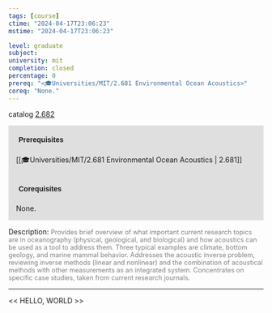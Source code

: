 ```yaml
---
tags: [course]
ctime: "2024-04-17T23:06:23"
mstime: "2024-04-17T23:06:23"

level: graduate
subject: 
university: mit
completion: closed
percentage: 0
prereq: "<🎓Universities/MIT/2.681 Environmental Ocean Acoustics>"
coreq: "None."
---
```


catalog [2.682](http://student.mit.edu/catalog/m2b.html#2.682)

<span style="display: block; padding: 15px; background-color: rgb(100, 100, 100, 0.2);"><font id="m_prereq1907_0" style="display: block; font-family: Arial, sans-serif; font-weight: bold; padding: 5px">Prerequisites</font><br><span id="prereq1907_0">[[🎓Universities/MIT/2.681 Environmental Ocean Acoustics | 2.681]]</span></span>
<span style="display: block; padding: 15px; background-color: rgb(100, 100, 100, 0.2);"><font id="m_coreq1907_0" style="display: block; font-family: Arial, sans-serif; font-weight: bold; padding: 5px">Corequisites</font><br><span id="coreq1907_0">None.</span></span>

<font style="">Description:</font>
<font style="color: grey; font-size: 0.8rem;">Provides brief overview of what important current research topics are in oceanography (physical, geological, and biological) and how acoustics can be used as a tool to address them. Three typical examples are climate, bottom geology, and marine mammal behavior. Addresses the acoustic inverse problem, reviewing inverse methods (linear and nonlinear) and the combination of acoustical methods with other measurements as an integrated system. Concentrates on specific case studies, taken from current research journals.</font>



---

<< HELLO, WORLD >>
